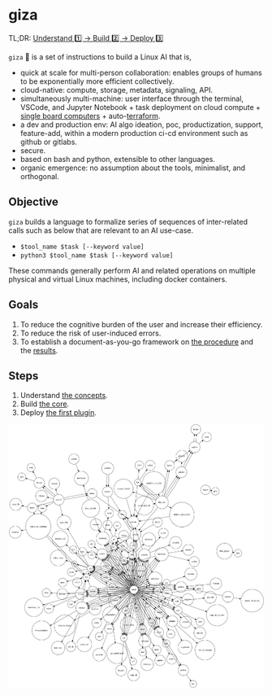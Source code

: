 # giza

TL;DR: [Understand 1️⃣ -> Build 2️⃣ -> Deploy 3️⃣](#steps)

`giza` 🔻 is a set of instructions to build a Linux AI that is,

- quick at scale for multi-person collaboration: enables groups of humans to be exponentially more efficient collectively.
- cloud-native: compute, storage, metadata, signaling, API.
- simultaneously multi-machine: user interface through the terminal, VSCode, and Jupyter Notebook + task deployment on cloud compute + [single board computers](https://github.com/kamangir/blue-bracket) + auto-[terraform](chapters/terraform.md). 
- a dev and production env: AI algo ideation, poc, productization, support, feature-add, within a modern production ci-cd environment such as github or gitlabs.
- secure.
- based on bash and python, extensible to other languages.  
- organic emergence: no assumption about the tools, minimalist, and orthogonal.

## Objective

`giza` builds a language to formalize series of sequences of inter-related calls such as below that are relevant to an AI use-case.

- `$tool_name $task [--keyword value]`
- `python3 $tool_name $task [--keyword value]`

These commands generally perform AI and related operations on multiple physical and virtual Linux machines, including docker containers.

## Goals

1. To reduce the cognitive burden of the user and increase their efficiency.
1. To reduce the risk of user-induced errors.
1. To establish a document-as-you-go framework on [the procedure](#scripts) and the [results](#objects).

## Steps

1. Understand [the concepts](./chapters/concepts.md).
1. Build [the core](./chapters/core.md).
1. Deploy [the first plugin](./chapters/plugins.md).

![image](giza.png)